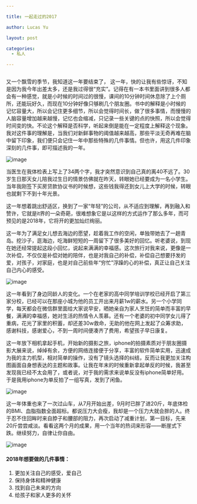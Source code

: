 ```yaml
---

title: 一起走过的2017

author: Lucas Yu

layout: post

categories:
  - 私人

---
```


<img src="http://www.iamyuchao.com/wp-content/uploads/2017/2017MyYear.jpeg" style="width:0px;height:0px;overflow:hidden"/>

又一个飘雪的季节，我知道这一年要结束了，
这一年，快的让我有些惊讶，不知是因为我今年出差太多，还是我过得很“充实”。记得在有一本书里面讲到很多人都会有一种感觉，就是小时候的时间过的很慢，课间的10分钟时间休息除了上个厕所，还能玩好久，而现在10分钟好像只够刷几个朋友圈。书中的解释是小时候的记忆容量大，所以会记住更多细节，所以会觉得时间长，做了很多事情，而慢慢的人脑容量增加越来越慢，记忆也会缩减，只记录一些关键的点的快照，所以会觉得时间变的快。不论这个解释是否科学，听起来倒是能在一定程度上解释这个现象。我对这件事的理解是，当我们对新鲜事物的阈值越来越高，那些平淡无奇再难在脑中留下印象，我们便只会记住一年中那些特殊的几件事情。但也许，用这几件印象深刻的几件事，即可描述我的一年。

![image](http://www.iamyuchao.com/wp-content/uploads/2017/2017MyYear.jpeg)

当医生在我体检表上写上了34两个字，我才突然意识到自己真的离40不远了。30岁生日那天女儿陪我过生日的情景仿佛就在昨天，转眼她已经要成为一名小学生。当年我刚签下买房贷款协议书的时候想，这些钱我得还到女儿上大学的时候，转眼也就剩下不到十年光景。

这一年想着跳出舒适区，换到了一家“年轻”的公司，从不适应到理解，再到融入和赞许，它就是it界的一朵奇葩，很难想象它是以这样的方式运作了那么多年，而可预见的是2018年，它将开的更加灿烂绚丽。

这一年为了满足女儿想去海边的愿望，趁着我工作的空闲，单独带她去了一趟青岛。挖沙子，逛海边，吃海鲜短短的一周留下了很多美好的回忆。听老婆说，到现在她还经常提起这段小回忆，说起来满满的幸福感。这次旅行对我来说，更像是一次补偿，不仅仅是补偿对她的陪伴，也是对我自己的补偿，补偿自己想要抒发的爱，对孩子，对家庭，也是对自己前些年“穷忙”浮躁的心的补偿，真正让自己关注自己内心的感受。

![image](http://www.iamyuchao.com/wp-content/uploads/2017/2017QingDaoDou.jpeg)

这一年看到了身边同龄人的变化。一个在老家的高中同学培训学校已经开启了第三家分校，已经可以在那座小城为他的员工开出来月薪1w的薪水。另一个小学同学，每天都会在微信群里面给大家说早安，晒她亲自为家人烹饪的简单而丰富的早餐，满满的幸福感，她对生活的热情令人羡慕。还有一个老婆的初中同学女儿得了重病，花光了家里的积蓄，却还差30w救命，无助的他在网上发起了众筹求助，感谢科技，感谢爱心，不到一周时间便凑齐了费用，希望孩子早日康复。

这一年放下相机拿起手机，开始新的摄影之旅，iphone的拍摄素质对于朋友圈摄影大展来说，绰绰有余，方便的网络连接便于分享，丰富的软件简单实用，迅速成为我的主力机型，相对简单的操作，没有了镜头选择的纠结，反而让我更加关注构图画面自身想表达的主题和故事。让我在年末的时候重新拿起单反的时候，我甚至发现我已经不太会用了，或者说，对于我的需求来说单反没有iphone简单好用。于是我用iphone为单反拍了一组写真，发到了闲鱼。

![image](http://www.iamyuchao.com/wp-content/uploads/2017/2017SuBo.jpeg)

这一年体重也来了一次过山车，从7月开始出差，9月时已胖了进20斤，年底体检的BMI、血脂指数全面超标。都说压力大会瘦，我却是一个压力大就会胖的人。终于忍不住回眸时来自脖子和腰部的阻力，再次启动了减重计划，第一目标，先来20斤尝尝咸淡。看看这两个月的成果，用一个当年的热词来形容——断崖式下跌。继续努力，自律让你自由。

![image](http://www.iamyuchao.com/wp-content/uploads/2017/2017TiZhong.jpeg)

#### 2018年想要做的几件事情： ####
1. 更加关注自己的感受，爱自己
2. 保持身体和精神健康
3. 找到自己未来的方向
4. 给孩子和家人更多的关怀
